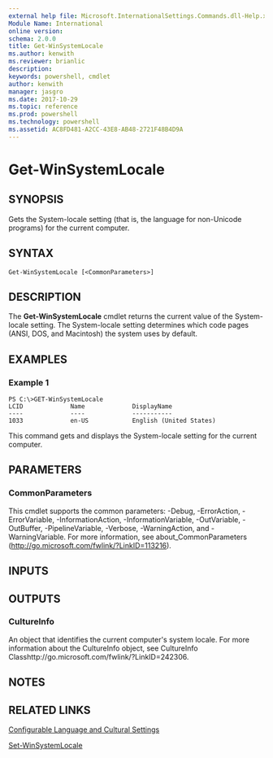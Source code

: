 ```yaml
---
external help file: Microsoft.InternationalSettings.Commands.dll-Help.xml
Module Name: International
online version: 
schema: 2.0.0
title: Get-WinSystemLocale
ms.author: kenwith
ms.reviewer: brianlic
description: 
keywords: powershell, cmdlet
author: kenwith
manager: jasgro
ms.date: 2017-10-29
ms.topic: reference
ms.prod: powershell
ms.technology: powershell
ms.assetid: AC8FD481-A2CC-43E8-AB48-2721F48B4D9A
---
```


# Get-WinSystemLocale

## SYNOPSIS
Gets the System-locale setting (that is, the language for non-Unicode programs) for the current computer.

## SYNTAX

```
Get-WinSystemLocale [<CommonParameters>]
```

## DESCRIPTION
The **Get-WinSystemLocale** cmdlet returns the current value of the System-locale setting.
The System-locale setting determines which code pages (ANSI, DOS, and Macintosh) the system uses by default.

## EXAMPLES

### Example 1
```
PS C:\>GET-WinSystemLocale
LCID             Name             DisplayName
----             ----             -----------
1033             en-US            English (United States)
```

This command gets and displays the System-locale setting for the current computer.

## PARAMETERS

### CommonParameters
This cmdlet supports the common parameters: -Debug, -ErrorAction, -ErrorVariable, -InformationAction, -InformationVariable, -OutVariable, -OutBuffer, -PipelineVariable, -Verbose, -WarningAction, and -WarningVariable. For more information, see about_CommonParameters (http://go.microsoft.com/fwlink/?LinkID=113216).

## INPUTS

## OUTPUTS

### CultureInfo
An object that identifies the current computer's system locale.
For more information about the CultureInfo object, see CultureInfo Classhttp://go.microsoft.com/fwlink/?LinkID=242306.

## NOTES

## RELATED LINKS

[Configurable Language and Cultural Settings](http://go.microsoft.com/fwlink/?LinkID=242307)

[Set-WinSystemLocale](./Set-WinSystemLocale.md)

